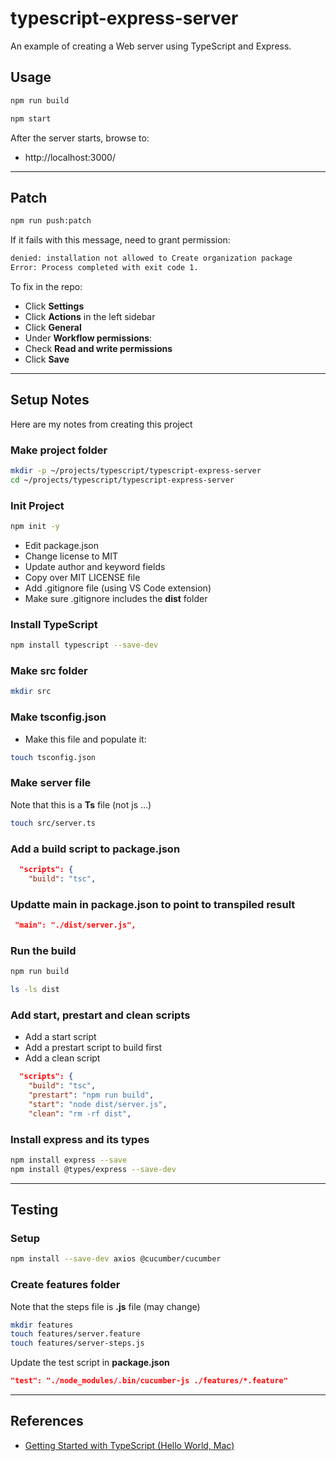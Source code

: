 typescript-express-server
==

An example of creating a Web server using TypeScript and Express.

## Usage

```sh
npm run build 

npm start
```

After the server starts, browse to:

* http://localhost:3000/

* * *

## Patch

```sh
npm run push:patch
```

If it fails with this message, need to grant permission:

```sh
denied: installation not allowed to Create organization package
Error: Process completed with exit code 1.
```

To fix in the repo:

* Click **Settings** 
* Click **Actions** in the left sidebar
* Click **General**
* Under **Workflow permissions**:
* Check **Read and write permissions**
* Click **Save**

* * *

## Setup Notes

Here are my notes from creating this project

### Make project folder

```sh
mkdir -p ~/projects/typescript/typescript-express-server
cd ~/projects/typescript/typescript-express-server
```

### Init Project

```sh
npm init -y
```

* Edit package.json
* Change license to MIT
* Update author and keyword fields
* Copy over MIT LICENSE file
* Add .gitignore file (using VS Code extension)
* Make sure .gitignore includes the **dist** folder

### Install TypeScript

```sh
npm install typescript --save-dev
```

### Make src folder

```sh
mkdir src
```

### Make tsconfig.json

* Make this file and populate it:

```sh
touch tsconfig.json
```

### Make server file

Note that this is a **Ts** file (not js ...)

```sh
touch src/server.ts
```

### Add a build script to package.json

```json
  "scripts": {
    "build": "tsc",
```

### Updatte main in package.json to point to transpiled result

```json
 "main": "./dist/server.js",
```

### Run the build

```sh
npm run build

ls -ls dist
```

### Add start, prestart and clean scripts

* Add a start script
* Add a prestart script to build first
* Add a clean script

```json
  "scripts": {
    "build": "tsc",
    "prestart": "npm run build",
    "start": "node dist/server.js",
    "clean": "rm -rf dist",
```

### Install express and its types

```sh
npm install express --save
npm install @types/express --save-dev
```

* * *

## Testing

### Setup

```sh
npm install --save-dev axios @cucumber/cucumber
```

### Create features folder

Note that the steps file is **.js** file (may change)

```sh
mkdir features
touch features/server.feature
touch features/server-steps.js
```

Update the test script in **package.json**

```json
"test": "./node_modules/.bin/cucumber-js ./features/*.feature"
```

* * *

## References

* [Getting Started with TypeScript (Hello World, Mac)](https://scriptable.com/typescript/getting-started-with-typescript-hello-world)